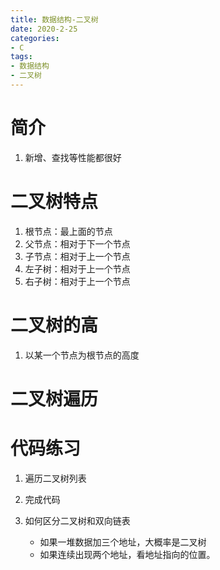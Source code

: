 ```yaml
---
title: 数据结构-二叉树
date: 2020-2-25
categories: 
- C
tags: 
- 数据结构
- 二叉树
---
```


# 简介
1. 新增、查找等性能都很好

# 二叉树特点
1. 根节点：最上面的节点
2. 父节点：相对于下一个节点
3. 子节点：相对于上一个节点
4. 左子树：相对于上一个节点
5. 右子树：相对于上一个节点



# 二叉树的高
1. 以某一个节点为根节点的高度


# 二叉树遍历
# 代码练习
1. 遍历二叉树列表
2. 完成代码
3. 如何区分二叉树和双向链表

    - 如果一堆数据加三个地址，大概率是二叉树
    - 如果连续出现两个地址，看地址指向的位置。